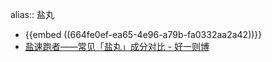 alias:: 盐丸

- {{embed ((664fe0ef-ea65-4e96-a79b-fa0332aa2a42))}}
- [盐速跑者——常见「盐丸」成分对比 - 好一则博](https://www.haoyizebo.com/posts/647110f5/)